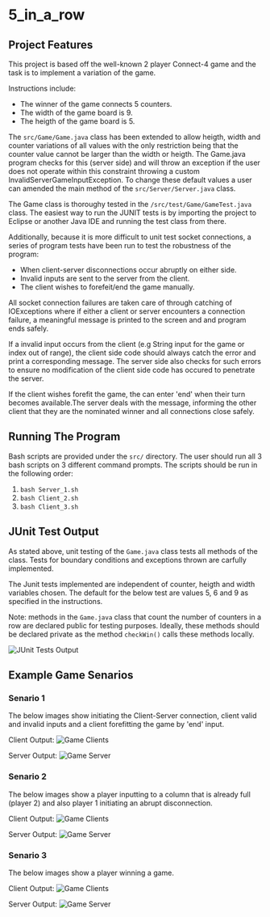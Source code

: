 # 5_in_a_row

## Project Features

This project is based off the well-known 2 player Connect-4 game and the task is to implement a variation of the game.

Instructions include:
* The winner of the game connects 5 counters.
* The width of the game board is 9.
* The heigth of the game board is 5.

The ```src/Game/Game.java``` class has been extended to allow heigth, width and counter variations of all values with the only restriction being that the counter value cannot be larger than the width or heigth. The Game.java program checks for this (server side) and will throw an exception if the user does not operate within this constraint throwing a custom InvalidServerGameInputException. To change these default values a user can amended the main method of the ```src/Server/Server.java``` class.

The Game class is thoroughy tested in the ```/src/test/Game/GameTest.java``` class. The easiest way to run the JUNIT tests is by importing the project to Eclipse or another Java IDE and running the test class from there.

Additionally, because it is more difficult to unit test socket connections, a series of program tests have been run to test the robustness of the program: 
* When client-server disconnections occur abruptly on either side.
* Invalid inputs are sent to the server from the client.
* The client wishes to forefeit/end the game manually.

All socket connection failures are taken care of through catching of IOExceptions where if either a client or server encounters a connection failure, a meaningful message is printed to the screen and and program ends safely.

If a invalid input occurs from the client (e.g String input for the game or index out of range), the client side code should always catch the error and print a corresponding message. The server side also checks for such errors to ensure no modification of the client side code has occured to penetrate the server.

If the client wishes forefit the game, the can enter 'end' when their turn becomes available.The server deals with the message, informing the other client that they are the nominated winner and all connections close safely.

## Running The Program

Bash scripts are provided under the ```src/``` directory. The user should run all 3 bash scripts on 3 different command prompts. The scripts should be run in the following order:

1. ```bash Server_1.sh```
2. ```bash Client_2.sh```
3. ```bash Client_3.sh```

## JUnit Test Output

As stated above, unit testing of the ```Game.java``` class tests all methods of the class. Tests for boundary conditions and exceptions thrown are carfully implemented. 

The Junit tests implemented are independent of counter, heigth and width variables chosen. The default for the below test are values 5, 6 and 9 as specified in the instructions. 

Note: methods in the ```Game.java``` class that count the number of counters in a row are declared public for testing purposes. Ideally, these methods should be declared private as the method ```checkWin()``` calls these methods locally.

![JUnit Tests Output](Images/Testing_Output/img1.PNG)

## Example Game Senarios

### Senario 1

The below images show initiating the Client-Server connection, client valid and invalid inputs and a client forefitting the game by 'end' input.

Client Output:
![Game Clients](Images/Game_1_Senario/img1.png)

Server Output:
![Game Server](Images/Game_1_Senario/img2.png)

### Senario 2

The below images show a player inputting to a column that is already full (player 2) and also player 1 initiating an abrupt disconnection.

Client Output:
![Game Clients](Images/Game_2_Senario/img1.png)

Server Output:
![Game Server](Images/Game_2_Senario/img2.png)

### Senario 3

The below images show a player winning a game.

Client Output:
![Game Clients](Images/Game_2_Senario/img1.png)

Server Output:
![Game Server](Images/Game_2_Senario/img2.png)
